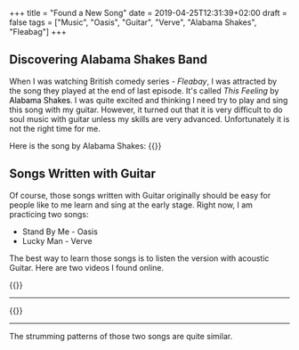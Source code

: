 +++
title = "Found a New Song"
date = 2019-04-25T12:31:39+02:00
draft = false
tags = ["Music", "Oasis", "Guitar", "Verve", "Alabama Shakes", "Fleabag"]
+++

## Discovering Alabama Shakes Band

When I was watching British comedy series - *Fleabay*, I was attracted by the song they played at the end of last episode. It's called *This Feeling* by <mark style="background-color:#F7F7F9">Alabama Shakes</mark>. I was quite excited and thinking I need try to play and sing this song with my guitar. However, it turned out that it is very difficult to do soul music with guitar unless my skills are very advanced. Unfortunately it is not the right time for me.

Here is the song by Alabama Shakes:
{{<youtube FHljEtF3loE>}}


## Songs Written with Guitar

Of course, those songs written with Guitar originally should be easy for people like to me learn and sing at the early stage. Right now, I am practicing two songs:

* Stand By Me - Oasis
* Lucky Man - Verve

The best way to learn those songs is to listen the version with acoustic Guitar. Here are two videos I found online.


{{<youtube QJ6Etl_BU64>}}

<hr />

{{<youtube cpLfk0E-gkM>}}

<hr />

The strumming patterns of those two songs are quite similar.
